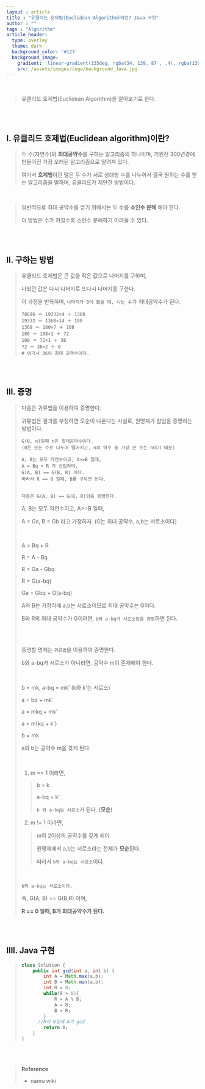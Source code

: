 ```yaml
---
layout : article
title : "유클리드 호제법(Euclidean Algorithm)이란? Java 구현"
author : ""
tags : "Algorithm"
article_header:
  type: overlay
  theme: dark
  background_color: '#123'
  background_image:
    gradient: 'linear-gradient(135deg, rgba(34, 139, 87 , .4), rgba(139, 34, 139, .4))'
    src: /assets/images/logo/background_Java.jpg
---
```


<br/>

> 유클리드 호제법(Euclidean Algorithm)을 알아보기로 한다.

<br/>
<br/>

## l. 유클리드 호제법(Euclidean algorithm)이란?

> 두 수(자연수)의 **최대공약수**를 구하는 알고리즘의 하나이며, 기원전 300년경에 만들어진 가장 오래된 알고리즘으로 알려져 있다.
>
> 여기서 **호제법**이란 말은 두 수가 서로 상대방 수를 나누어서 결국 원하는 수를 얻는 알고리즘을 말하며, 유클리드가 제안한 방법이다.

<br>

> 일반적으로 최대 공약수를 얻기 위해서는 두 수를 **소인수 분해** 해야 한다.
>
> 이 방법은 수가 커질수록 소인수 분해하기 어려울 수 있다.

<br>

<br>

## ll. 구하는 방법

> 유클리드 호제법은 큰 값을 작은 값으로 나머지를 구하며, 
>
> 나눴던 값은 다시 나머지로 또다시 나머지를 구한다.
>
> 이 과정을 반복하며, `나머지가 0이 됐을 때, 나눈 수`가 최대공약수가 된다.
>
> ```
> 78696 ＝ 19332×4 ＋ 1368
> 19332 ＝ 1368×14 ＋ 180
> 1368 ＝ 180×7 ＋ 108
> 180 ＝ 108×1 ＋ 72
> 108 ＝ 72×1 ＋ 36
> 72 ＝ 36×2 ＋ 0
> # 여기서 36이 최대 공약수이다.
> ```

<br>

<br>

## lll. 증명

>다음은 귀류법을 이용하여 증명한다.
>
>귀류법은 결과를 부정하면 모순이 나온다는 사실로, 원명제가 참임을 증명하는 방법이다.
>
>```
>G(0, n)일때 n은 최대공약수이다.
>(0은 모든 수로 나누어 떨어지고, n의 약수 중 가장 큰 수는 n이기 때문)
>
>A, B는 모두 자연수이고, A>=B 일때,
>A = Bq + R 가 성립하며,
>G(A, B) == G(B, R) 이다.
>따라서 R == 0 일때, B를 구하면 된다.
>
>
>다음은 G(A, B) == G(B, R)임을 증명한다.
>```
>
>A, B는 모두 자연수이고, A>=B 일때,
>
>A = Ga, B = Gb 라고 가정하자. (G는 최대 공약수, a,b는 서로소이다) 
>
><br>
>
>A = Bq + R
>
>R = A - Bq
>
>R = Ga - Gbq
>
>R = G(a-bq)
>
>Ga = Gbq + G(a-bq)
>
>A와 B는 가정하에 a,b는 서로소이므로 최대 공약수는 G이다.
>
>B와 R의 최대 공약수가 G이려면, `b와 a-bq가 서로소임을 증명`하면 된다.
>
><br>
>
><br>
>
>증명할 명제는 `귀류법`을 이용하여 증명한다.
>
>b와 a-bq가 서로소가 아니라면, 공약수 m이 존재해야 한다.
>
><br>
>
>b = mk, a-bq = mk' (k와 k'는 서로소)
>
>a = bq + mk'
>
>a = mkq + mk'
>
>a = m(kq + k')
>
>b = mk
>
>a와 b는 공약수 m을 갖게 된다.
>
><br>
>
>1) m == 1 이라면,
>
>> b = k
>>
>> a-bq = k'
>>
>> `b 와 a-bq는 서로소`가 된다. (**모순**)
>
>2) m != 1 이라면,
>
>> m이 2이상의 공약수를 갖게 되어
>>
>> 원명제에서 a,b는 서로소라는 전제가 **모순**된다.
>>
>> 따라서 `b와 a-bq는 서로소`이다.
>
><br>
>
>`b와 a-bq는 서로소이다.`
>
>즉, G(A, B) == G(B,R) 이며, 
>
>**R == 0 일때, B가 최대공약수가 된다.**

<br>

<br>

## llll. Java 구현

> ```java
> class Solution {
>     public int gcd(int a, int b) {
>         int A = Math.max(a,b);
>         int B = Math.min(a,b);
>         int R = 0;
>         while(R > 0){
>             R = A % B;
>             A = B;
>             B = R;
>         }
>       //R이 0일때 A가 gcd
>         return A;
>     }
> }
> ```
>
> 

<br>

<br>



> **Reference**
>
> - namu wiki

<br>

<br>



